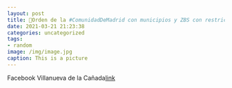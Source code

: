 ```yaml
---
layout: post
title: 🔴Orden de la #ComunidadDeMadrid con municipios y ZBS con restricciones frente al #coronavirus, en vigor desde las 00:00 horas de...
date: 2021-03-21 21:23:38
categories: uncategorized
tags:
- random
image: /img/image.jpg
caption: This is a picture
---
```

Facebook Villanueva de la Cañada[link](https://www.facebook.com/438978526296872/posts/1493960320798682/)
